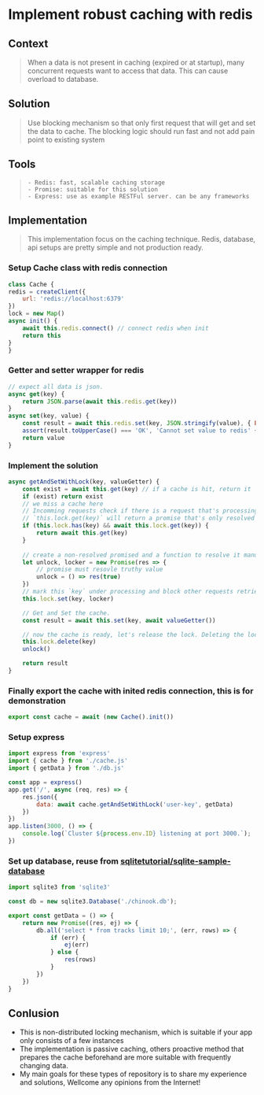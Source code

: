 # Implement robust caching with redis
## Context
> When a data is not present in caching (expired or at startup), many concurrent requests want to access that data. This can cause overload to database.
## Solution
> Use blocking mechanism so that only first request that will get and set the data to cache. The blocking logic should run fast and not add pain point to existing system
## Tools
>     - Redis: fast, scalable caching storage
>     - Promise: suitable for this solution
>     - Express: use as example RESTFul server. can be any frameworks
## Implementation
> This implementation focus on the caching technique. Redis, database, api setups are pretty simple and not production ready.
### Setup Cache class with redis connection

```js 
class Cache {
redis = createClient({
    url: 'redis://localhost:6379'
})
lock = new Map()
async init() {
    await this.redis.connect() // connect redis when init
    return this
}
}
```
###  Getter and setter wrapper for redis
```js 
// expect all data is json.
async get(key) {
    return JSON.parse(await this.redis.get(key))
}
async set(key, value) {
    const result = await this.redis.set(key, JSON.stringify(value), { EX: 10 })
    assert(result.toUpperCase() === 'OK', 'Cannot set value to redis' + result)
    return value
}
```
### Implement the solution
  


```js
async getAndSetWithLock(key, valueGetter) {
    const exist = await this.get(key) // if a cache is hit, return it
    if (exist) return exist
    // we miss a cache here
    // Incomming requests check if there is a request that's processing the missed cache. 
    // `this.lock.get(key)` will return a promise that's only resolved only when the cache is renewed.
    if (this.lock.has(key) && await this.lock.get(key)) {
        return await this.get(key)
    }
    
    // create a non-resolved promised and a function to resolve it manually later.
    let unlock, locker = new Promise(res => {
        // promise must resovle truthy value
        unlock = () => res(true)
    })
    // mark this `key` under processing and block other requests retrieving it.
    this.lock.set(key, locker)

    // Get and Set the cache.
    const result = await this.set(key, await valueGetter())

    // now the cache is ready, let's release the lock. Deleting the lock after use make it not leaking memory.
    this.lock.delete(key)
    unlock()

    return result
}

```
### Finally export the cache with inited redis connection, this is for demonstration

```js
export const cache = await (new Cache().init())
```

### Setup express

```js
import express from 'express'
import { cache } from './cache.js'
import { getData } from './db.js'

const app = express()
app.get('/', async (req, res) => {
    res.json({
        data: await cache.getAndSetWithLock('user-key', getData)
    })
})
app.listen(3000, () => {
    console.log(`Cluster ${process.env.ID} listening at port 3000.`);
})

```
### Set up database, reuse from [sqlitetutorial/sqlite-sample-database](https://www.sqlitetutorial.net/sqlite-sample-database/)

```js
import sqlite3 from 'sqlite3'

const db = new sqlite3.Database('./chinook.db');

export const getData = () => {
    return new Promise((res, ej) => {
        db.all('select * from tracks limit 10;', (err, rows) => {
            if (err) {
                ej(err)
            } else {
                res(rows)
            }
        })
    })
}

```

## Conlusion
 - This is non-distributed locking mechanism, which is suitable if your app only consists of a few instances
 - The implementation is passive caching, others proactive method that prepares the cache beforehand are more suitable with frequently changing data.
 - My main goals for these types of repository is to share my experience and solutions, Wellcome any opinions from the Internet!